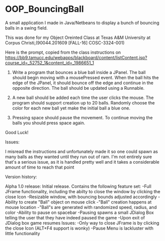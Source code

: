 # OOP_BouncingBall
A small application I made in Java/Netbeans to display a bunch of bouncing balls in a swing field.

This was done for my Object Oreinted Class at Texas A&M University at Corpus Christi,(90044.201609 [FALL-16] COSC-3324-001)

Here is the prompt, copied from the class instructions on https://bb9.tamucc.edu/webapps/blackboard/content/listContent.jsp?course_id=_52752_1&content_id=_1986651_1

1. Write a program that bounces a blue ball inside a JPanel. The ball should begin moving with a mousePressed event. When the ball hits the edge of the JPanel, it should bounce off the edge and continue in the opposite direction. The ball should be updated using a Runnable.

2. A new ball should be added each time the user clicks the mouse. The program should support creation up to 20 balls. Randomly choose the color for each new ball yet make the initial ball a blue one.

3. Pressing space should pause the movement. To continue moving the balls you should press space again.

Good Luck!


Issues:

I misread the instructions and unfortunately made it so one could spawn as many balls as they wanted until they run out of ram.
I'm not entirely sure that's a serious issue, as it is handled pretty well and it takes a considerable amount of time to reach that point

Version history:

Alpha 1.0 release: 
Initial release. Contains the following feature set:
  -Full JFrame functionality, including the abilty to close the window by clicking the close Icon
  -Resizable window, with bouncing bounds adjusted accordingly
  -Ability to create "Ball" object on mouse click
  -"Ball" creation happens at mouse location
  -"Ball"s are generated with randomized speed, radius, and color
  -Ability to pause on spacebar
  -Pausing spawns a small JDialog Box telling the user that they have indeed paused the game
  -Upon exit of JDialog box game resumes
Issues:
  -Only way to close JFrame is by clicking the close Icon (ALT+F4 support is wonky)
  -Pause Menu is lackluster with little functionality
